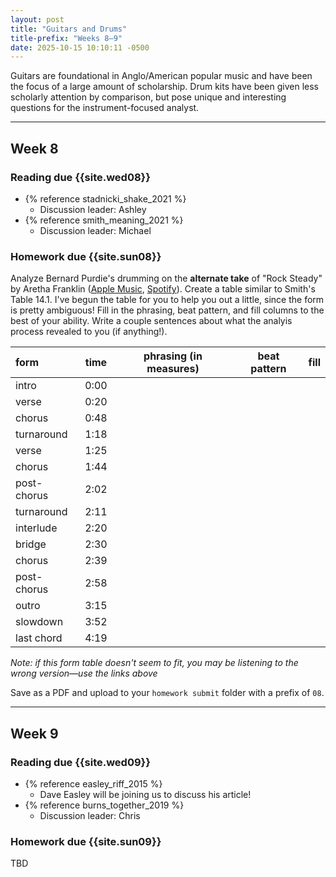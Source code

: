 ```yaml
---
layout: post
title: "Guitars and Drums"
title-prefix: "Weeks 8–9"
date: 2025-10-15 10:10:11 -0500
---
```


Guitars are foundational in Anglo/American popular music and have been the focus of a large amount of scholarship. Drum kits have been given less scholarly attention by comparison, but pose unique and interesting questions for the instrument-focused analyst.

---

## Week 8

### Reading due {{site.wed08}}

-   {% reference stadnicki_shake_2021 %}
    -   Discussion leader: Ashley
-   {% reference smith_meaning_2021 %}
    -   Discussion leader: Michael

### Homework due {{site.sun08}}

Analyze Bernard Purdie's drumming on the **alternate take** of "Rock Steady" by Aretha Franklin ([Apple Music](https://music.apple.com/us/album/rock-steady-alternate-mix-young-gifted-and-black-outtake/1533475563?i=1533477504), [Spotify](https://open.spotify.com/track/4uImPJrSWX7dyw26fQ8E3z?si=cdc5eef443d94c1a)). Create a table similar to Smith's Table 14.1. I've begun the table for you to help you out a little, since the form is pretty ambiguous! Fill in the phrasing, beat pattern, and fill columns to the best of your ability. Write a couple sentences about what the analyis process revealed to you (if anything!).

| form        | time | phrasing (in measures) | beat pattern | fill |
| :---------- | ---- | ---------------------- | ------------ | ---- |
| intro       | 0:00 |                        |              |      |
| verse       | 0:20 |                        |              |      |
| chorus      | 0:48 |                        |              |      |
| turnaround  | 1:18 |                        |              |      |
| verse       | 1:25 |                        |              |      |
| chorus      | 1:44 |                        |              |      |
| post-chorus | 2:02 |                        |              |      |
| turnaround  | 2:11 |                        |              |      |
| interlude   | 2:20 |                        |              |      |
| bridge      | 2:30 |                        |              |      |
| chorus      | 2:39 |                        |              |      |
| post-chorus | 2:58 |                        |              |      |
| outro       | 3:15 |                        |              |      |
| slowdown    | 3:52 |                        |              |      |
| last chord  | 4:19 |                        |              |      |

_Note: if this form table doesn't seem to fit, you may be listening to the wrong version—use the links above_

Save as a PDF and upload to your `homework submit` folder with a prefix of `08`.

---

## Week 9

### Reading due {{site.wed09}}

-   {% reference easley_riff_2015 %}
    -   Dave Easley will be joining us to discuss his article!
-   {% reference burns_together_2019 %}
    -   Discussion leader: Chris

### Homework due {{site.sun09}}

TBD
